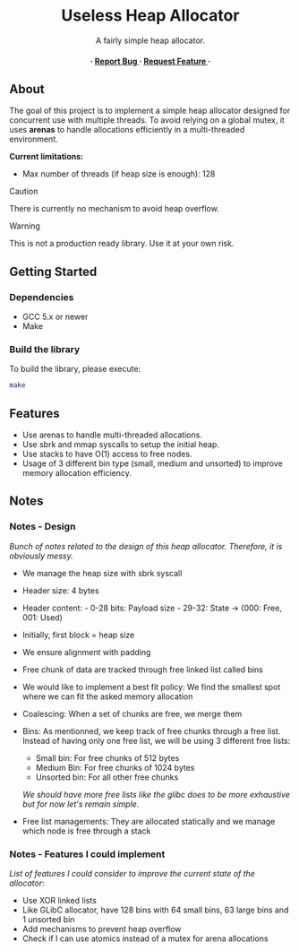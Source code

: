 <div align='center'>

  <h1>Useless Heap Allocator</h1>
  <p>A fairly simple heap allocator.</p>

<h4>
  
  <span> · </span> <a href="https://github.com/ArnaudLcm/Useless-Heap-Allocator/issues"> Report Bug </a>
  <span> · </span> <a href="https://github.com/ArnaudLcm/Useless-Heap-Allocator/issues"> Request Feature </a>
   · 
</h4>
</div>

## About

The goal of this project is to implement a simple heap allocator designed for concurrent use with multiple threads. To avoid relying on a global mutex, it uses **arenas** to handle allocations efficiently in a multi-threaded environment.


**Current limitations:**
- Max number of threads (if heap size is enough): 128


> [!CAUTION]
> There is currently no mechanism to avoid heap overflow. 

> [!WARNING]
> This is not a production ready library. Use it at your own risk.

## Getting Started

### Dependencies
- GCC 5.x or newer 
- Make

### Build the library

To build the library, please execute:
```bash
make
```

## Features
 - Use arenas to handle multi-threaded allocations.
 - Use sbrk and mmap syscalls to setup the initial heap.
 - Use stacks to have O(1) access to free nodes.
 - Usage of 3 different bin type (small, medium and unsorted) to improve memory allocation efficiency.

## Notes

### Notes - Design
*Bunch of notes related to the design of this heap allocator. Therefore, it is obviously messy.*

- We manage the heap size with sbrk syscall
- Header size: 4 bytes
- Header content: 
      - 0-28 bits: Payload size
      - 29-32: State -> (000: Free, 001: Used)
- Initially, first block = heap size
- We ensure alignment with padding
- Free chunk of data are tracked through free linked list called bins
- We would like to implement a best fit policy: We find the smallest spot where we can fit the asked memory allocation
- Coalescing: When a set of chunks are free, we merge them
- Bins: As mentionned, we keep track of free chunks through a free list. Instead of having only one free list, we will be using 3 different free lists:
    - Small bin: For free chunks of 512 bytes
    - Medium Bin: For free chunks of 1024 bytes
    - Unsorted bin: For all other free chunks
    
  *We should have more free lists like the glibc does to be more exhaustive but for now let's remain simple.*

- Free list managements: They are allocated statically and we manage which node is free through a stack


### Notes - Features I could implement

*List of features I could consider to improve the current state of the allocator*:

- Use XOR linked lists
- Like GLibC allocator, have 128 bins with 64 small bins, 63 large bins and 1 unsorted bin
- Add mechanisms to prevent heap overflow
- Check if I can use atomics instead of a mutex for arena allocations